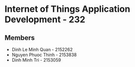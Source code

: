 # Internet of Things Application Development - 232

## Members
- Dinh Le Minh Quan - 2152262 
- Nguyen Phuoc Thinh - 2153838
- Dinh Minh Tri - 2153059
